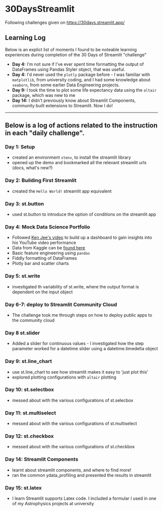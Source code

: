 # 30DaysStreamlit
Following challenges given on https://30days.streamlit.app/

Learning Log
---
Below is an explict list of moments I found to be noteable learning experiences during completion of the 30 Days of Streamlit "challenge"
- **Day 4:** I'm not sure if I've ever spent time formatting the output of DataFrames using Pandas Styler object, that was useful.
- **Day 4:** I'd never used the `plotly` package before - I was familiar with `matplotlib`, from university coding, and I had some knowledge about `seaborn`, from some earlier Data Engineering projects.
- **Day 9:** I took the time to plot some life expectancy data using the `altair` package, which was new to me
- **Day 14:** I didn't previously know about Streamlit Components, community built extensions to Streamlit. Now I do!
---

Below is a log of actions related to the instruction in each "daily challenge".
---
### Day 1: Setup
- created an environment `stenv`, to install the streamlit library
- opened up the demo and bookmarked all the relevant streamlit urls (docs, what's new?)

### Day 2: Building First Streamlit
- created the `Hello World!` streamlit app equivalent

### Day 3: st.button
- used st.button to introduce the option of conditions on the streamlit app

### Day 4: Mock Data Science Portfolio
- Followed [Ken Jee's video](https://www.youtube.com/watch?v=Yk-unX4KnV4) to build up a dashboard to gain insights into his YouTube video performance
- Data from Kaggle can be [found here](https://www.kaggle.com/datasets/kenjee/ken-jee-youtube-data)
- Basic feature engineering using `pandas`
- Fiddly formatting of DataFrames
- Plotly bar and scatter charts

### Day 5: st.write
- investigated th variability of st.write, where the output format is dependent on the input object

### Day 6-7: deploy to Streamlit Community Cloud
- The challenge took me through steps on how to deploy public apps to the community cloud

### Day 8 st.slider
- Added a slider for continuous values - I investigated how the step parameter worked for a datetime slider using a datetime.timedelta object

### Day 9: st.line_chart
- use st.line_chart to see how streamlit makes it easy to 'just plot this'
- explored plotting configurations with `altair` plotting

### Day 10: st.selectbox
- messed about with the various configurations of st.selecbox

### Day 11: st.multiselect
- messed about with the various configurations of st.multiselect

### Day 12: st.checkbox
- messed about with the various configurations of st.checkbox

### Day 14: Streamlit Components
- learnt about streamlit components, and where to find more!
- ran the common ydata_profiling and presented the results in streamlit

### Day 15: st.latex
- I learn Streamlit supports Latex code. I included a formular I used in one of my Astrophysics projects at university